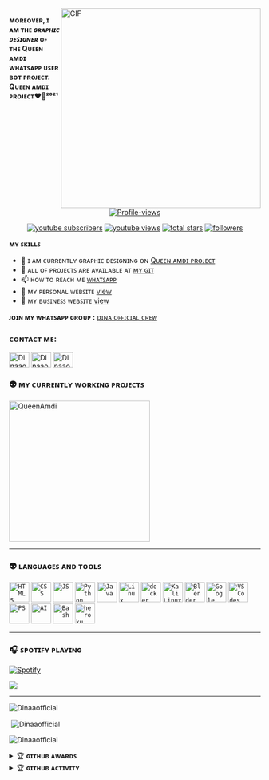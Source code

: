 
<img align="right" alt="GIF" src="https://c.tenor.com/bqblsnQWv6YAAAAC/devils.gif" width="400"/>

<h7 align="left"><b>ᴍᴏʀᴇᴏᴠᴇʀ, ɪ ᴀᴍ ᴛʜᴇ <i><b>ɢʀᴀᴘʜɪᴄ ᴅᴇꜱɪɢɴᴇʀ</b></i> ᴏꜰ ᴛʜᴇ Qᴜᴇᴇɴ ᴀᴍᴅɪ ᴡʜᴀᴛꜱᴀᴘᴘ ᴜꜱᴇʀ ʙᴏᴛ ᴘʀᴏᴊᴇᴄᴛ. <br>Qᴜᴇᴇɴ ᴀᴍᴅɪ ᴘʀᴏᴊᴇᴄᴛ❤️💃²⁰²¹</b></h7>
##
<p align="center">
  <a href="https://github.com/Dinaaofficial">
    <img alt="Profile-views" title="Follow me on Github" src="https://komarev.com/ghpvc/?username=Dinaaofficial&label=Profile%20viewscolor=236ad3&labelColor=1155ba&style=for-the-badge&logo=person-add&label=Profile Views&logoColor=white"/></a>
</p>
<p align="center">
  <a href="https://www.youtube.com/channel/UCFClBsw-htvo1p4BFGCQPGg?sub_confirmation=1">
    <img alt="youtube subscribers" title="Subscribe to my YouTube channel" src="https://custom-icon-badges.herokuapp.com/youtube/channel/subscribers/UCFClBsw-htvo1p4BFGCQPGg?color=%23E05D44&label=SUBSCRIBE&logo=video&logoColor=white&style=for-the-badge&labelColor=CE4630"/></a> 
  <a href="https://www.youtube.com/c/DevProTips">
  <a href="https://www.youtube.com/channel/UCFClBsw-htvo1p4BFGCQPGg">
    <img alt="youtube views" title="YouTube views" src="https://custom-icon-badges.herokuapp.com/youtube/channel/views/UCFClBsw-htvo1p4BFGCQPGg?color=%23E1AD0E&logo=video&logoColor=white&style=for-the-badge&labelColor=C79600"/></a> 
  <a href="https://github.com/Dinaaofficial?tab=repositories&sort=stargazers">
    <img alt="total stars" title="Total stars on GitHub" src="https://custom-icon-badges.herokuapp.com/badge/dynamic/json?logo=star&color=55960c&labelColor=488207&label=Stars&style=for-the-badge&query=%24.stars&url=https://api.github-star-counter.workers.dev/user/Dinaaofficial"/></a>
  <a href="https://github.com/Dinaaofficial?tab=followers">
    <img alt="followers" title="Follow me on Github" src="https://custom-icon-badges.herokuapp.com/github/followers/Dinaaofficial?color=236ad3&labelColor=1155ba&style=for-the-badge&logo=person-add&label=Follow&logoColor=white"/></a>
  
  </p>


**ᴍʏ ꜱᴋɪʟʟꜱ**
- 🔭 ɪ ᴀᴍ ᴄᴜʀʀᴇɴᴛʟʏ ɢʀᴀᴘʜɪᴄ ᴅᴇꜱɪɢɴɪɴɢ ᴏɴ [Qᴜᴇᴇɴ ᴀᴍᴅɪ ᴘʀᴏᴊᴇᴄᴛ](https://github.com/BlackAmda/QueenAmdi)
- 🤖 ᴀʟʟ ᴏꜰ ᴘʀᴏᴊᴇᴄᴛꜱ ᴀʀᴇ ᴀᴠᴀɪʟᴀʙʟᴇ ᴀᴛ [ᴍʏ ɢɪᴛ](https://github.com/Dinaaofficial/) 
- 📫 ʜᴏᴡ ᴛᴏ ʀᴇᴀᴄʜ ᴍᴇ [ᴡʜᴀᴛꜱᴀᴘᴘ](https://wa.me/94774976567) 
- 📜 ᴍʏ ᴘᴇʀꜱᴏɴᴀʟ ᴡᴇʙꜱɪᴛᴇ [view](https://dinaaofficial.github.io/dinethseth.io/)
- 📜 ᴍʏ ʙᴜꜱɪɴᴇꜱꜱ ᴡᴇʙꜱɪᴛᴇ [view](https://www.ceyloncrewofc.tk/) 

**ᴊᴏɪɴ ᴍʏ ᴡʜᴀᴛꜱᴀᴘᴘ ɢʀᴏᴜᴘ :** [ᴅɪɴᴀ ᴏꜰꜰɪᴄɪᴀʟ ᴄʀᴇᴡ](https://github.com/Dinaaofficial/)
<h3 align="left">ᴄᴏɴᴛᴀᴄᴛ ᴍᴇ:</h3>
<p align="left">
<a href="https://www.instagram.com/dinaa__official_/" target="blank"><img align="center" src="https://cdn.jsdelivr.net/npm/simple-icons@3.0.1/icons/instagram.svg" alt="Dinaaofficial" height="30" width="40" /></a>
<a href="https://www.reddit.com/user/Dinaaofficial" target="blank"><img align="center" src="https://cdn.jsdelivr.net/npm/simple-icons@3.0.1/icons/reddit.svg" alt="Dinaaofficial" height="30" width="40" /></a>
<a href="https://wa.me/94703178336" target="blank"><img align="center" src="https://cdn.jsdelivr.net/npm/simple-icons@3.0.1/icons/whatsapp.svg" alt="Dinaaofficial" height="30" width="40" /></a>

</p>

### 👽 ᴍʏ ᴄᴜʀʀᴇɴᴛʟʏ ᴡᴏʀᴋɪɴɢ ᴘʀᴏᴊᴇᴄᴛꜱ
<p align="left">
  <a href="https://github.com/BlackAmda/QueenAmdi"><img width="282" src="https://denvercoder1-github-readme-stats.vercel.app/api/pin/?username=BlackAmda&repo=QueenAmdi&theme=highcontrast&bg_color=1F222E&title_color=CEFF00&icon_color=F8D866&hide_border=false&show_icons=true" alt="QueenAmdi"></a>



---
### 👽 ʟᴀɴɢᴜᴀɢᴇꜱ ᴀɴᴅ ᴛᴏᴏʟꜱ
<p>
  <code><img width="40px" src="https://img.icons8.com/color/48/000000/html-5.png" title="HTML5"></code>
  <code><img width="40px" src="https://img.icons8.com/color/50/000000/css3.png" title="CSS"></code>
  <code><img width="40px" src="https://img.icons8.com/fluency/48/000000/node-js.png" title="JS"></code>
  <code><img width="40px" src="https://img.icons8.com/color/48/000000/python--v1.png" title="Python"></code>
  <code><img width="40px" src="https://img.icons8.com/color/48/000000/java-coffee-cup-logo--v1.png" title="Java"></code>
  <code><img width="40px" src="https://img.icons8.com/color/48/000000/linux--v1.png" title="Linux"></code>
  <code><img width="40px" src="https://img.icons8.com/color/48/000000/docker.png" title="docker"></code>
  <code><img width="40px" src="https://img.icons8.com/color/48/000000/kali-linux.png" title="Kali Linux"></code>
  <code><img width="40px" src="https://img.icons8.com/color/48/000000/blender-3d.png" title="Blender 3D"></code>
  <code><img width="40px" src="https://img.icons8.com/color/48/000000/google-cloud.png" title="Google Cloud"></code>
  <code><img width="40px" src="https://img.icons8.com/color/48/000000/visual-studio-code-2019.png" title="VS Codes"></code>
  <code><img width="40px" src="https://img.icons8.com/color/48/000000/adobe-photoshop--v1.png" title="PS"></code>
  <code><img width="40px" src="https://img.icons8.com/color/48/000000/adobe-illustrator--v1.png" title="AI"></code>
  <code><img width="40px" src="https://img.icons8.com/color/48/000000/git.png" title="Bash"></code>
  <code><img width="40px" src="https://img.icons8.com/color/48/000000/heroku.png" title="heroku"></code>
</p>

---

### 🎧 ꜱᴘᴏᴛɪꜰʏ ᴘʟᴀʏɪɴɢ
[![Spotify](https://black-amda.vercel.app/api/spotify)](https://open.spotify.com/user/3hehtkq063k8vnnnaop3xqw7x)

<img src= "https://camo.githubusercontent.com/71b837571c48af3aa60a73dbc9d5936aa359d78efbfa8a6743cbbbc16b80ef4d/68747470733a2f2f63646e2e646973636f72646170702e636f6d2f6174746163686d656e74732f3830353930323039333930363630383138362f3830353931333937323533353539303932322f74656e6f722e676966"/>
</p>

---

<p><img align="center" src="https://github-readme-stats.vercel.app/api/top-langs?username=Dinaaofficial&show_icons=true&layout=compact&theme=highcontrast" alt="Dinaaofficial" /></p>
<p>&nbsp;<img align="center" src="https://github-readme-stats.vercel.app/api?username=Dinaaofficial&show_icons=true&theme=highcontrast" alt="Dinaaofficial" /></p>
<p><img align="center" src="https://github-readme-streak-stats.herokuapp.com/?user=Dinaaofficial&theme=highcontrast" alt="Dinaaofficial" /></p>
</details>

<details>
<summary>&#127942 <b>ɢɪᴛʜᴜʙ ᴀᴡᴀʀᴅꜱ</b></summary><br/>

 ![Github Trophy](https://github-profile-trophy.vercel.app/?username=Dinaaofficial)

</details>

<details>
    <summary>&#127942 <b>ɢɪᴛʜᴜʙ ᴀᴄᴛɪᴠɪᴛʏ</b></summary><br/>
  
![Metrics](https://metrics.lecoq.io/Dinaaofficial?template=classic&followup=1&isocalendar=1&languages=1&isocalendar.duration=half-year&config.timezone=IndiaStandardTime%2FIstanbul)


</details>
